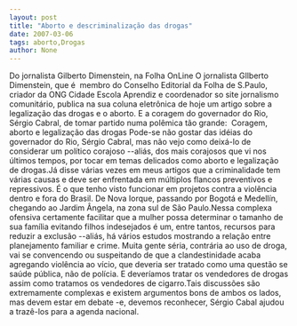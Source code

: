 ```yaml
---
layout: post
title: "Aborto e descriminalização das drogas"
date: 2007-03-06
tags: aborto,Drogas
author: None
---
```

Do jornalista Gilberto Dimenstein, na Folha OnLine
O jornalista GIlberto Dimenstein, que é&nbsp; membro do Conselho Editorial da Folha de S.Paulo, criador da ONG Cidade Escola Aprendiz e coordenador so site jornalismo comunitário, publica na sua coluna eletrônica de hoje um&nbsp;artigo sobre a legalização das drogas e o aborto. E a coragem do governador do Rio, Sérgio Cabral, de&nbsp;tomar partido numa polêmica tão grande:&nbsp;
Coragem, aborto e legalização das drogas
Pode-se não gostar das idéias do governador do Rio, Sérgio Cabral, mas não vejo como deixá-lo de considerar um político corajoso --aliás, dos mais corajosos que vi nos últimos tempos, por tocar em temas delicados como aborto e legalização de drogas.Já disse várias vezes em meus artigos que a criminalidade tem várias causas e deve ser enfrentada em múltiplos flancos preventivos e repressivos. É o que tenho visto funcionar em projetos contra a violência dentro e fora do Brasil. De Nova Iorque, passando por Bogotá e Medellín, chegando ao Jardim Ângela, na zona sul de São Paulo.Nessa complexa ofensiva certamente facilitar que a mulher possa determinar o tamanho de sua família evitando filhos indesejados é um, entre tantos, recursos para reduzir a exclusão --aliás, há vários estudos mostrando a relação entre planejamento familiar e crime. Muita gente séria, contrária ao uso de droga, vai se convencendo ou suspeitando de que a clandestinidade acaba agregando violência ao vício, que deveria ser tratado como uma questão se saúde pública, não de polícia. E deveríamos tratar os vendedores de drogas assim como tratamos os vendedores de cigarro.Tais discussões são extremamente complexas e existem argumentos bons de ambos os lados, mas devem estar em debate -e, devemos reconhecer, Sérgio Cabal ajudou a trazê-los para a agenda nacional. 